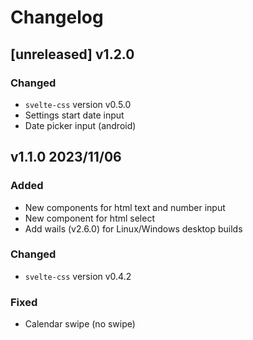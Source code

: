 # Changelog

## [unreleased] v1.2.0

### Changed

- `svelte-css` version v0.5.0
- Settings start date input
- Date picker input (android)

## v1.1.0 2023/11/06

### Added

- New components for html text and number input
- New component for html select
- Add wails (v2.6.0) for Linux/Windows desktop builds

### Changed

- `svelte-css` version v0.4.2

### Fixed

- Calendar swipe (no swipe)
